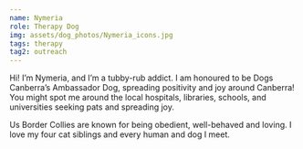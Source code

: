 ```yaml
---
name: Nymeria
role: Therapy Dog
img: assets/dog_photos/Nymeria_icons.jpg
tags: therapy
tag2: outreach
---
```

Hi! I’m Nymeria, and I’m a tubby-rub addict. I am honoured to be Dogs Canberra’s Ambassador Dog, spreading positivity and joy around Canberra! You might spot me around the local hospitals, libraries, schools, and universities seeking pats and spreading joy. 

Us Border Collies are known for being obedient, well-behaved and loving. I love my four cat siblings and every human and dog I meet.
